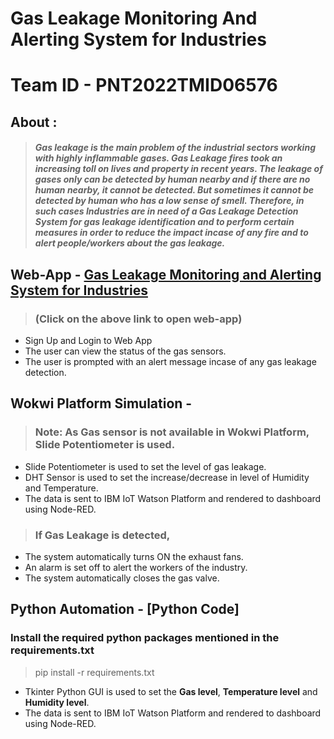 # Gas Leakage Monitoring And Alerting System for Industries
# Team ID - PNT2022TMID06576

## **About :** 
> ##### Gas leakage is the main problem of the industrial sectors working with highly inflammable gases. Gas Leakage fires took an increasing toll on lives and property in recent years. The leakage of gases only can be detected by human nearby and if there are no human nearby, it cannot be detected. But sometimes it cannot be detected by human who has a low sense of smell. Therefore, in such cases Industries are in need of a Gas Leakage Detection System for gas leakage identification and to perform certain measures in order to reduce the impact incase of any fire and to alert people/workers about the gas leakage.



## **Web-App -**  [Gas Leakage Monitoring and Alerting System for Industries](https://monitor-gas-leakage.web.app/)
> ### (Click on the above link to open web-app)

*   Sign Up and Login to Web App
*   The user can view the status of the gas sensors.
*   The user is prompted with an alert message incase of any gas leakage detection.


## **Wokwi Platform Simulation -** 
> ### Note: As Gas sensor is not available in Wokwi Platform, Slide Potentiometer is used.
*   Slide Potentiometer is used to set the level of gas leakage.
*   DHT Sensor is used to set the increase/decrease in level of Humidity and Temperature.
*  The data is sent to IBM IoT Watson Platform and rendered to dashboard using Node-RED.

> ### If Gas Leakage is detected,
*   The system automatically turns ON the exhaust fans. 
*   An alarm is set off to alert the workers of the industry. 
*   The system automatically closes the gas valve.


## **Python Automation -** [Python Code]
### Install the required python packages mentioned in the requirements.txt
>  pip install -r requirements.txt



*   Tkinter Python GUI is used to set the **Gas level**, **Temperature level** and **Humidity level**. 
*   The data is sent to IBM IoT Watson Platform and rendered to dashboard using Node-RED.

